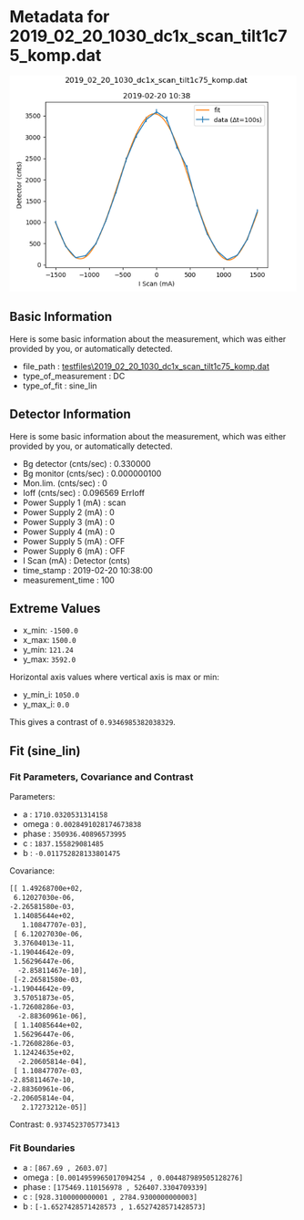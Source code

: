 # Metadata for 2019_02_20_1030_dc1x_scan_tilt1c75_komp.dat
![2019_02_20_1030_dc1x_scan_tilt1c75_komp.dat](./2019_02_20_1030_dc1x_scan_tilt1c75_komp.png "2019_02_20_1030_dc1x_scan_tilt1c75_komp.dat")
## Basic Information
Here is some basic information about the measurement, which was either provided by you, or automatically detected.

- file_path : [testfiles\2019_02_20_1030_dc1x_scan_tilt1c75_komp.dat](2019_02_20_1030_dc1x_scan_tilt1c75_komp.dat)
- type_of_measurement : DC
- type_of_fit : sine_lin
## Detector Information
Here is some basic information about the measurement, which was either provided by you, or automatically detected.

-  Bg detector (cnts/sec) : 0.330000
-  Bg monitor (cnts/sec) : 0.000000100
-  Mon.lim.  (cnts/sec) :   0
- Ioff (cnts/sec) :  0.096569   ErrIoff
- Power Supply 1 (mA) :  scan
-  Power Supply 2 (mA) :  0
-  Power Supply 3 (mA) :  0
-  Power Supply 4 (mA) :  0
-  Power Supply 5 (mA) :  OFF
-  Power Supply 6 (mA) :  OFF   
- I Scan (mA) :   Detector (cnts)
- time_stamp : 2019-02-20 10:38:00
- measurement_time : 100
## Extreme Values

- x_min: `-1500.0`
- x_max: `1500.0`
- y_min: `121.24`
- y_max: `3592.0`

Horizontal axis values where vertical axis is max or min:

- y_min_i: `1050.0`
- y_max_i: `0.0`

This gives a contrast of `0.9346985382038329`.

## Fit (sine_lin)
### Fit Parameters, Covariance and Contrast
Parameters:

- a : `1710.0320531314158`
- omega : `0.0028491028174673838`
- phase : `350936.40896573995`
- c : `1837.155829081485`
- b : `-0.011752828133801475`

Covariance:
```
[[ 1.49268700e+02, 
 6.12027030e-06, 
-2.26581580e-03, 
 1.14085644e+02,
   1.10847707e-03],
 [ 6.12027030e-06, 
 3.37604013e-11, 
-1.19044642e-09, 
 1.56296447e-06,
  -2.85811467e-10],
 [-2.26581580e-03, 
-1.19044642e-09, 
 3.57051873e-05, 
-1.72608286e-03,
  -2.88360961e-06],
 [ 1.14085644e+02, 
 1.56296447e-06, 
-1.72608286e-03, 
 1.12424635e+02,
  -2.20605814e-04],
 [ 1.10847707e-03, 
-2.85811467e-10, 
-2.88360961e-06, 
-2.20605814e-04,
   2.17273212e-05]]
```

Contrast: `0.9374523705773413`
### Fit Boundaries

- a : `[867.69 , 2603.07]`
- omega : `[0.0014959965017094254 , 0.004487989505128276]`
- phase : `[175469.110156978 , 526407.3304709339]`
- c : `[928.3100000000001 , 2784.9300000000003]`
- b : `[-1.6527428571428573 , 1.6527428571428573]`
